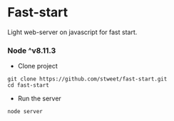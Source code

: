 # Fast-start
Light web-server on javascript for fast start.
### Node ^v8.11.3

* Clone project
```
git clone https://github.com/stweet/fast-start.git
cd fast-start
```
* Run the server
```
node server
```